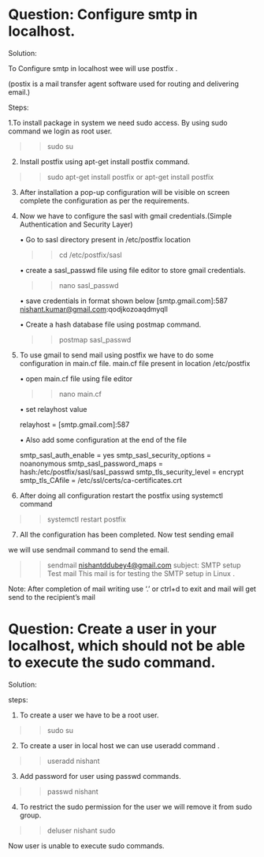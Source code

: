 # Question: Configure smtp in localhost.

Solution:

To Configure smtp in localhost wee will use postfix .

(postix is a mail transfer agent software used for routing and delivering email.)

Steps:

1.To install package in system we need sudo access. By using sudo command we login as  root user.
>> sudo su


2. Install postfix using apt-get install postfix command.
>> sudo apt-get install postfix 
or
>> apt-get install postfix


3.  After installation a pop-up configuration will be visible on screen complete the configuration as per the requirements.

4. Now we have  to configure the sasl  with gmail credentials.(Simple Authentication and Security Layer)
      
    • Go to sasl directory present in /etc/postfix location
      
      >> cd /etc/postfix/sasl


    • create a sasl_passwd file using file editor to store gmail credentials.
      
      >> nano  sasl_passwd
      
    • save credentials in format shown below
      [smtp.gmail.com]:587 nishant.kumar@gmail.com:qodjkozoaqdmyqll

    • Create a hash database file using postmap command.
      >> postmap sasl_passwd
      
      
5. To use gmail to send mail  using postfix we have to do some configuration in main.cf file.
    main.cf  file present in location /etc/postfix


    • open main.cf file using file editor 
      
      >> nano main.cf
        

    • set relayhost value 
      
      relayhost = [smtp.gmail.com]:587
      



    • Also add some configuration at the end of the file
	
	smtp_sasl_auth_enable = yes
	smtp_sasl_security_options = noanonymous
	smtp_sasl_password_maps = hash:/etc/postfix/sasl/sasl_passwd
	smtp_tls_security_level = encrypt
	smtp_tls_CAfile = /etc/ssl/certs/ca-certificates.crt
	     

6. After doing all configuration restart the postfix using systemctl command
>> systemctl restart postfix
    
7. All the configuration  has been completed. Now test sending email

we will use sendmail command  to send the email.

>> sendmail nishantddubey4@gmail.com
subject: SMTP setup Test mail
This mail is for testing the SMTP setup in Linux
.
  
Note: After completion of mail writing use ‘.’ or ctrl+d to exit and mail will  get send to the recipient’s mail  





# Question: Create a user in your localhost, which should not be able to execute the sudo command.

Solution:

steps:

1. To create a user we have to be a root user.
>> sudo su





2. To create a user in local host we can use useradd command .
>> useradd nishant

3. Add password for user using passwd commands.
>> passwd nishant



4. To restrict the sudo permission for the user we will remove it from sudo group.
>> deluser nishant sudo



Now user is unable to execute sudo commands.


